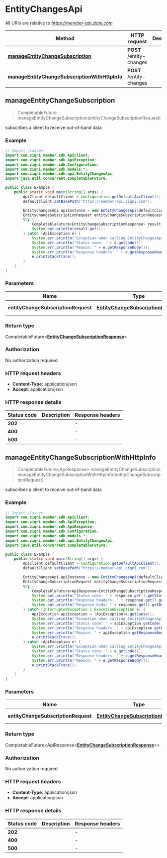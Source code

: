 # EntityChangesApi

All URIs are relative to *https://member-api.ziqni.com*

Method | HTTP request | Description
------------- | ------------- | -------------
[**manageEntityChangeSubscription**](EntityChangesApi.md#manageEntityChangeSubscription) | **POST** /entity-changes | 
[**manageEntityChangeSubscriptionWithHttpInfo**](EntityChangesApi.md#manageEntityChangeSubscriptionWithHttpInfo) | **POST** /entity-changes | 



## manageEntityChangeSubscription

> CompletableFuture<EntityChangeSubscriptionResponse> manageEntityChangeSubscription(entityChangeSubscriptionRequest)



subscribes a client to receive out-of-band data

### Example

```java
// Import classes:
import com.ziqni.member.sdk.ApiClient;
import com.ziqni.member.sdk.ApiException;
import com.ziqni.member.sdk.Configuration;
import com.ziqni.member.sdk.models.*;
import com.ziqni.member.sdk.api.EntityChangesApi;
import java.util.concurrent.CompletableFuture;

public class Example {
    public static void main(String[] args) {
        ApiClient defaultClient = Configuration.getDefaultApiClient();
        defaultClient.setBasePath("https://member-api.ziqni.com");

        EntityChangesApi apiInstance = new EntityChangesApi(defaultClient);
        EntityChangeSubscriptionRequest entityChangeSubscriptionRequest = new EntityChangeSubscriptionRequest(); // EntityChangeSubscriptionRequest | subscription payload
        try {
            CompletableFuture<EntityChangeSubscriptionResponse> result = apiInstance.manageEntityChangeSubscription(entityChangeSubscriptionRequest);
            System.out.println(result.get());
        } catch (ApiException e) {
            System.err.println("Exception when calling EntityChangesApi#manageEntityChangeSubscription");
            System.err.println("Status code: " + e.getCode());
            System.err.println("Reason: " + e.getResponseBody());
            System.err.println("Response headers: " + e.getResponseHeaders());
            e.printStackTrace();
        }
    }
}
```

### Parameters


Name | Type | Description  | Notes
------------- | ------------- | ------------- | -------------
 **entityChangeSubscriptionRequest** | [**EntityChangeSubscriptionRequest**](EntityChangeSubscriptionRequest.md)| subscription payload |

### Return type

CompletableFuture<[**EntityChangeSubscriptionResponse**](EntityChangeSubscriptionResponse.md)>


### Authorization

No authorization required

### HTTP request headers

- **Content-Type**: application/json
- **Accept**: application/json

### HTTP response details
| Status code | Description | Response headers |
|-------------|-------------|------------------|
| **202** |  |  -  |
| **400** |  |  -  |
| **500** |  |  -  |

## manageEntityChangeSubscriptionWithHttpInfo

> CompletableFuture<ApiResponse<EntityChangeSubscriptionResponse>> manageEntityChangeSubscription manageEntityChangeSubscriptionWithHttpInfo(entityChangeSubscriptionRequest)



subscribes a client to receive out-of-band data

### Example

```java
// Import classes:
import com.ziqni.member.sdk.ApiClient;
import com.ziqni.member.sdk.ApiException;
import com.ziqni.member.sdk.ApiResponse;
import com.ziqni.member.sdk.Configuration;
import com.ziqni.member.sdk.models.*;
import com.ziqni.member.sdk.api.EntityChangesApi;
import java.util.concurrent.CompletableFuture;

public class Example {
    public static void main(String[] args) {
        ApiClient defaultClient = Configuration.getDefaultApiClient();
        defaultClient.setBasePath("https://member-api.ziqni.com");

        EntityChangesApi apiInstance = new EntityChangesApi(defaultClient);
        EntityChangeSubscriptionRequest entityChangeSubscriptionRequest = new EntityChangeSubscriptionRequest(); // EntityChangeSubscriptionRequest | subscription payload
        try {
            CompletableFuture<ApiResponse<EntityChangeSubscriptionResponse>> response = apiInstance.manageEntityChangeSubscriptionWithHttpInfo(entityChangeSubscriptionRequest);
            System.out.println("Status code: " + response.get().getStatusCode());
            System.out.println("Response headers: " + response.get().getHeaders());
            System.out.println("Response body: " + response.get().getData());
        } catch (InterruptedException | ExecutionException e) {
            ApiException apiException = (ApiException)e.getCause();
            System.err.println("Exception when calling EntityChangesApi#manageEntityChangeSubscription");
            System.err.println("Status code: " + apiException.getCode());
            System.err.println("Response headers: " + apiException.getResponseHeaders());
            System.err.println("Reason: " + apiException.getResponseBody());
            e.printStackTrace();
        } catch (ApiException e) {
            System.err.println("Exception when calling EntityChangesApi#manageEntityChangeSubscription");
            System.err.println("Status code: " + e.getCode());
            System.err.println("Response headers: " + e.getResponseHeaders());
            System.err.println("Reason: " + e.getResponseBody());
            e.printStackTrace();
        }
    }
}
```

### Parameters


Name | Type | Description  | Notes
------------- | ------------- | ------------- | -------------
 **entityChangeSubscriptionRequest** | [**EntityChangeSubscriptionRequest**](EntityChangeSubscriptionRequest.md)| subscription payload |

### Return type

CompletableFuture<ApiResponse<[**EntityChangeSubscriptionResponse**](EntityChangeSubscriptionResponse.md)>>


### Authorization

No authorization required

### HTTP request headers

- **Content-Type**: application/json
- **Accept**: application/json

### HTTP response details
| Status code | Description | Response headers |
|-------------|-------------|------------------|
| **202** |  |  -  |
| **400** |  |  -  |
| **500** |  |  -  |

